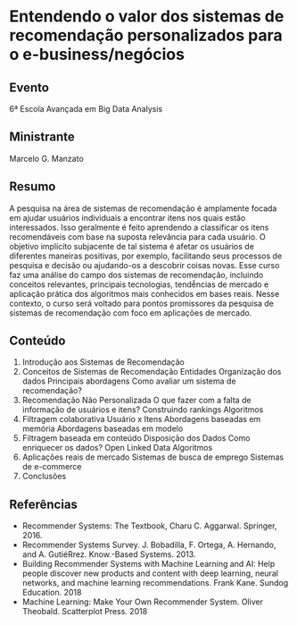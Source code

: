 # Entendendo o valor dos sistemas de recomendação personalizados para o e-business/negócios

## Evento
6ª Escola Avançada em Big Data Analysis

## Ministrante
Marcelo G. Manzato

## Resumo
A pesquisa na área de sistemas de recomendação é amplamente focada em ajudar usuários individuais a encontrar itens nos quais estão interessados. Isso geralmente é feito aprendendo a classificar os itens recomendáveis com base na suposta relevância para cada usuário. O objetivo implícito subjacente de tal sistema é afetar os usuários de diferentes maneiras positivas, por exemplo, facilitando seus processos de pesquisa e decisão ou ajudando-os a descobrir coisas novas. Esse curso faz uma análise do campo dos sistemas de recomendação, incluindo conceitos relevantes, principais tecnologias, tendễncias de mercado e aplicação prática dos algoritmos mais conhecidos em bases reais. Nesse contexto, o curso será voltado para pontos promissores da pesquisa de sistemas de recomendação com foco em aplicações de mercado.

## Conteúdo
1. Introdução aos Sistemas de Recomendação
2. Conceitos de Sistemas de Recomendação Entidades Organização dos dados Principais abordagens Como avaliar um sistema de recomendação?
3. Recomendação Não Personalizada O que fazer com a falta de informação de usuários e itens? Construindo rankings Algoritmos
4. Filtragem colaborativa Usuário x Itens Abordagens baseadas em memória Abordagens baseadas em modelo
5. Filtragem baseada em conteúdo Disposição dos Dados Como enriquecer os dados? Open Linked Data Algoritmos
6. Aplicações reais de mercado Sistemas de busca de emprego Sistemas de e-commerce
7. Conclusões

## Referências
- Recommender Systems: The Textbook, Charu C. Aggarwal. Springer, 2016.
- Recommender Systems Survey. J. Bobadilla, F. Ortega, A. Hernando, and A. GutiéRrez. Know.-Based Systems. 2013.
- Building Recommender Systems with Machine Learning and AI: Help people discover new products and content with deep learning, neural networks, and machine learning recommendations. Frank Kane. Sundog Education. 2018
- Machine Learning: Make Your Own Recommender System. Oliver Theobald. Scatterplot Press. 2018

